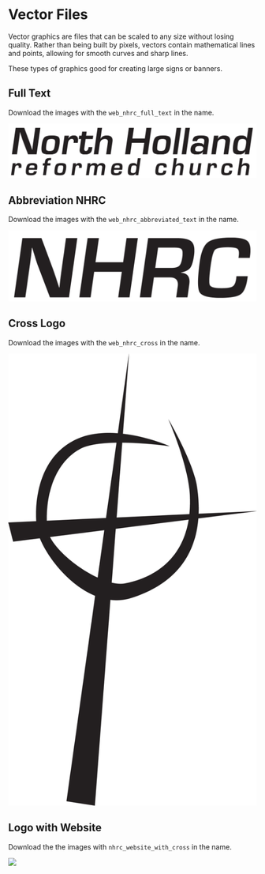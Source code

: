 # Vector Files

Vector graphics are files that can be scaled to any size without losing quality. Rather than being built by pixels, vectors contain mathematical lines and points, allowing for smooth curves and sharp lines.

These types of graphics good for creating large signs or banners.

## Full Text

Download the images with the `web_nhrc_full_text` in the name.

<img src="https://github.com/nhrc/brand/blob/master/assets/images/web_nhrc_full_text.png" />

## Abbreviation NHRC

Download the images with the `web_nhrc_abbreviated_text` in the name.

<img src="https://github.com/nhrc/brand/blob/master/assets/images/web_nhrc_abbreviated_text.png" />

## Cross Logo

Download the images with the `web_nhrc_cross` in the name.

<img src="https://github.com/nhrc/brand/blob/master/assets/images/web_nhrc_cross.png" />

## Logo with Website

Download the the images with `nhrc_website_with_cross` in the name.

<img src="./nhrc_website_with_cross.pdf" />
